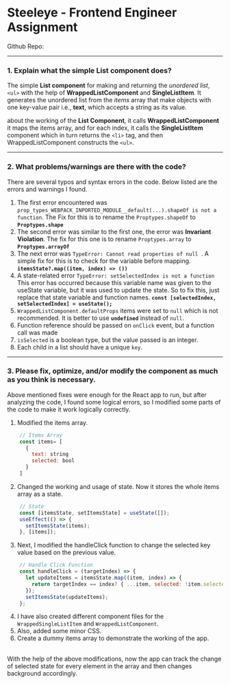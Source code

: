 # Steeleye - Frontend Engineer Assignment

Github Repo:  <br/>


***

### 1. Explain what the simple List component does?
The simple **List component** for making and returning the *unordered list*,  `<ul>` with the help of **WrappedListComponent** and **SingleListItem**. It generates the unordered list from the *items* array that make objects with one key-value pair i.e., **text**, which accepts a string as its value.

about the working of the **List Component**, it calls **WrappedListComponent** it maps  the items array, and for each index, it calls the **SingleListItem** component which in turn returns the `<li>` tag, and then WrappedListComponent  constructs the `<ul>`.
***
### 2. What problems/warnings are there with the code?
There are several typos and syntax errors in the code. Below listed are the errors and warnings I found.
1. The first error encountered was `prop_types_WEBPACK_INPORTED_MODULE__default(...).shapeOf is not a function`. The Fix for this is to rename the `Proptypes.shapeOf` to **`Proptypes.shape`** <br/>
2. The second error was similar to the first one, the error was **Invariant Violation**. The fix for this one is to rename `Proptypes.array` to **`Proptypes.arrayOf`**<br/>
3. The next error was `TypeError: Cannot read properties of null `. A simple fix for this is to check for the variable before mapping. **`itemsState?.map((item, index) => ())`**<br/>
4. A state-related error `TypeError: setSelectedIndex is not a function` This error has occurred because this variable name was given to the useState variable, but it was used to update the state. So to fix this, just replace that state variable and function names. **`const [selectedIndex, setSelectedIndex] = useState();`**<br/>
5. `WrappedListComponent.defaultProps` items were set to `null` which is not recommended. It is better to use **`undefined`** instead of `null`.<br/>
6. Function reference should be passed on `onClick` event, but a function call was made<br/>
7. `isSelected` is a boolean type, but the value passed is an integer.<br/>
8. Each child in a list should have a unique `key`.
***

### 3. Please fix, optimize, and/or modify the component as much as you think is necessary.
Above mentioned fixes were enough for the React app to run, but after analyzing the code, I found some logical errors, so I modified some parts of the code to make it work logically correctly.

1. Modified the items array.
```javascript
	// Items Array
	const items= [
	  {
	    text: string
	    selected: bool
	  }
	]
```

2. Changed the working and usage of state. Now it stores the whole items array as a state.
```javascript
	// State 
	const [itemsState, setItemsState] = useState([]);
	useEffect(() => {
	  setItemsState(items);
	}, [items]);
```

3. Next, I modified the handleClick function to change the selected key value based on the previous value.
```javascript
	// Handle Click Function
	const handleClick = (targetIndex) => {
	  let updateItems = itemsState.map((item, index) => {
	    return targetIndex == index? { ...item, selected: !item.selected }: { ...item };
	  });
	  setItemsState(updateItems);
	};
```

4. I have also created different component files for the `WrappedSingleListItem` and `WrappedListComponent`.
5. Also, added some minor CSS.
6. Create a dummy items array to demonstrate the working of the app.

   
<br/>
With the help of the above modifications, now the app can track the change of selected state for every element in the array and then changes background accordingly.
